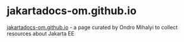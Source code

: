 # jakartadocs-om.github.io
[jakartadocs-om.github.io](https://jakartadocs-om.github.io) - a page curated by Ondro Mihalyi to collect resources about Jakarta EE
